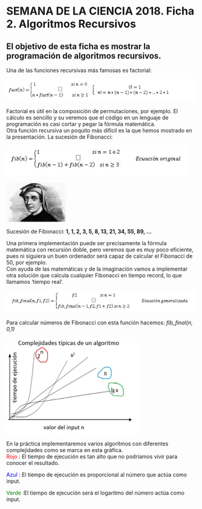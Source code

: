 # SEMANA DE LA CIENCIA 2018. Ficha 2. Algoritmos Recursivos
El objetivo de esta ficha es mostrar la programación de **algoritmos recursivos**.  
----
Una de las funciones recursivas más famosas es factorial: 
    
![Imágen de la primera función](https://raw.githubusercontent.com/JuliaLleo/Mis-Letras-Digitales/JuliaLleo-ImagenesRecursivos/form1.JPG "Formula 1")
  

     
Factorial es útil en la composición de permutaciones, por ejemplo. El cálculo es sencillo y su veremos que el código en un lenguaje de programación es casi cortar y pegar la fórmula matemática.  
Otra función recursiva un poquito más difícil es la que hemos mostrado en la presentación. La sucesión de Fibonacci: 

![Imágen de la ecuación original](https://raw.githubusercontent.com/JuliaLleo/Mis-Letras-Digitales/JuliaLleo-ImagenesRecursivos/form2.JPG "Formula 2")             
    
  
![Imágen de Fibonacci](https://raw.githubusercontent.com/JuliaLleo/Mis-Letras-Digitales/JuliaLleo-ImagenesRecursivos/Fibonacci.jpg "Fibonacci")  

Sucesión de Fibonacci: **1, 1, 2, 3, 5, 8, 13, 21, 34, 55, 89, …**    

Una primera implementación puede ser precisamente la fórmula matemática con recursión doble, pero veremos que es muy poco eficiente, pues ni siguiera un buen ordenador será capaz de calcular el Fibonacci de 50, por ejemplo.   
Con ayuda de las matemáticas y de la imaginación vamos a implementar otra solución que calcula cualquier Fibonacci en tiempo record, lo que llamamos ‘tiempo real’.  

![Imágen de la ecuación generalizada](https://raw.githubusercontent.com/JuliaLleo/Mis-Letras-Digitales/JuliaLleo-ImagenesRecursivos/form3.JPG "Ecuacion generalizada") 
    
Para calcular números de Fibonacci con esta función hacemos: *fib_final(n, 0,1)*    

![Imágen de las complejidades típicas de un algoritmo](https://raw.githubusercontent.com/JuliaLleo/Mis-Letras-Digitales/JuliaLleo-ImagenesRecursivos/Fibonacci2.jpg)   

En la práctica implementaremos varios algoritmos con diferentes complejidades como se marca en esta gráfica.  
<span style="color:red"> Rojo </span>: El tiempo de ejecución es tan alto que no podríamos vivir para conocer el resultado.

<span style="color:blue"> Azul </span>: El tiempo de ejecución es proporcional al número que actúa como input.    

<span style="color:green"> Verde </span>:El tiempo de ejecución será el logaritmo del número actúa como input. 